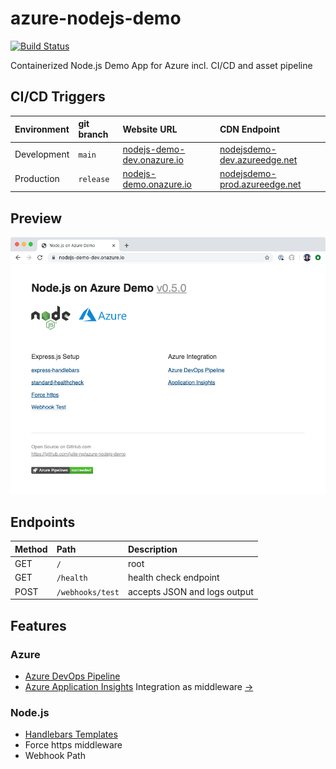 # azure-nodejs-demo

[![Build Status](https://dev.azure.com/julie-msft/Public%20Demos/_apis/build/status/julie-ng.azure-nodejs-demo?branchName=main)](https://dev.azure.com/julie-msft/Public%20Demos/_build/latest?definitionId=5&branchName=main)

Containerized Node.js Demo App for Azure incl. CI/CD and asset pipeline 

## CI/CD Triggers

| Environment | git branch | Website URL | CDN Endpoint |
|:--|:--|:--|:--|
| Development | `main` | [nodejs-demo-dev.onazure.io](https://nodejs-demo-dev.onazure.io/) | [nodejsdemo-dev.azureedge.net](https://nodejsdemo-dev.azureedge.net/css/styles.css) |
| Production | `release` | [nodejs-demo.onazure.io](https://nodejs-demo.onazure.io/) | [nodejsdemo-prod.azureedge.net](https://nodejsdemo-prod.azureedge.net/css/styles.css) |

## Preview

![Preview: v0.5.0](./assets/images/preview-v0.5.0.png)

## Endpoints

| Method | Path | Description |
|:--|:--|:--|
| GET | `/` | root |
| GET | `/health` | health check endpoint |
| POST | `/webhooks/test` | accepts JSON and logs output |

## Features

### Azure 

- [Azure DevOps Pipeline](https://azure.microsoft.com/en-us/services/devops/pipelines/)
- [Azure Application Insights](https://docs.microsoft.com/en-us/azure/azure-monitor/app/app-insights-overview) Integration as middleware [&rarr;](https://github.com/julie-ng/azure-nodejs-demo/blob/master/app/middleware/monitor.js)


### Node.js

- [Handlebars Templates](http://handlebarsjs.com/)
- Force https middleware
- Webhook Path